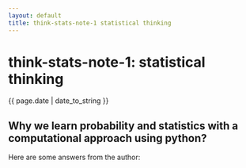 ```yaml
---
layout: default
title: think-stats-note-1 statistical thinking
---
```


think-stats-note-1: statistical thinking
========================================

<p class="meta">{{ page.date | date_to_string }}</p>

Why we learn probability and statistics with a computational approach using python?
-----------------------------------------------------------------------------------

Here are some answers from the author:





